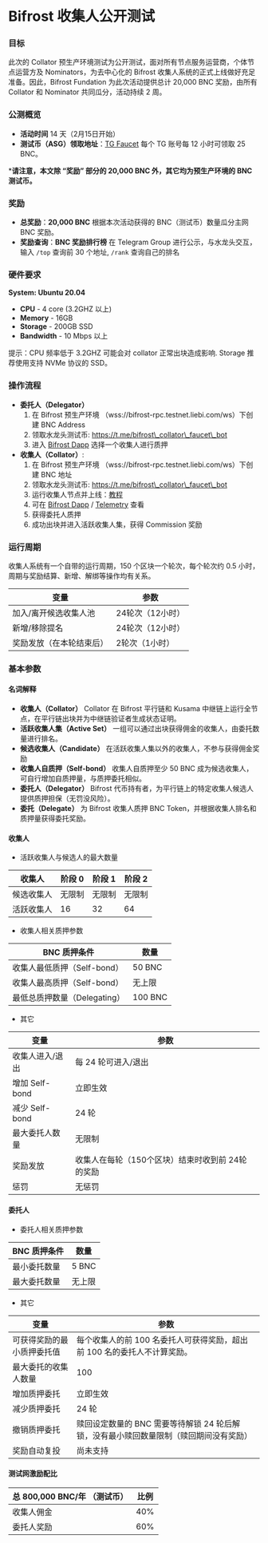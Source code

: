 # Bifrost 收集人公开测试

### 目标

此次的 Collator 预生产环境测试为公开测试，面对所有节点服务运营商，个体节点运营方及 Nominators，为去中心化的 Bifrost 收集人系统的正式上线做好充足准备。因此，Bifrost Fundation 为此次活动提供总计 20,000 BNC 奖励，由所有 Collator 和 Nominator 共同瓜分，活动持续 2 周。

### 公测概览

* **活动时间** 14 天（2月15日开始）
* **测试币（ASG）领取地址**：[TG Faucet](https://t.me/bifrost\_collator\_faucet\_bot) 每个 TG 账号每 12 小时可领取 25 BNC。

\***请注意，本文除 “奖励” 部分的 20,000 BNC 外，其它均为预生产环境的 BNC 测试币。**

### 奖励

* **总奖励**：**20,000 BNC** 根据本次活动获得的 BNC（测试币）数量瓜分主网 BNC 奖励。
* **奖励查询**：**BNC 奖励排行榜** 在 Telegram Group 进行公示，与水龙头交互，输入 `/top` 查询前 30 个地址, `/rank` 查询自己的排名

### 硬件要求

**System: Ubuntu 20.04**

* **CPU** - 4 core (3.2GHZ 以上)
* **Memory** - 16GB
* **Storage** - 200GB SSD
* **Bandwidth** - 10 Mbps 以上

提示：CPU 频率低于 3.2GHZ 可能会对 collator 正常出块造成影响. Storage 推荐使用支持 NVMe 协议的 SSD。

### 操作流程

* **委托人（Delegator）**
  1. 在 Bifrost 预生产环境 （wss://bifrost-rpc.testnet.liebi.com/ws）下创建 BNC Address
  2. 领取水龙头测试币: https://t.me/bifrost\_collator\_faucet\_bot
  3. 进入 [Bifrost Dapp](https://bifrost.app) 选择一个收集人进行质押
* **收集人（Collator）**:
  1. 在 Bifrost 预生产环境 （wss://bifrost-rpc.testnet.liebi.com/ws）下创建 BNC 地址
  2. 领取水龙头测试币: https://t.me/bifrost\_collator\_faucet\_bot
  3. 运行收集人节点并上线：[教程](https://wiki.bifrost.finance/v/zh/jie-dian/yun-hang-shou-ji-ren-jie-dian)
  4. 可在 [Bifrost Dapp](https://bifrost.app) / [Telemetry](https://telemetry.polkadot.io/#list/) 查看
  5. 获得委托人质押
  6. 成功出块并进入活跃收集人集，获得 Commission 奖励

### 运行周期

收集人系统有一个自带的运行周期，150 个区块一个轮次，每个轮次约 0.5 小时，周期与奖励结算、新增、解绑等操作均有关系。

| 变量           | 参数         |
| ------------ | ---------- |
| 加入/离开候选收集人池  | 24轮次（12小时） |
| 新增/移除提名      | 24轮次（12小时） |
| 奖励发放（在本轮结束后） | 2轮次（1小时）   |

### 基本参数

#### 名词解释

* **收集人（Collator）** Collator 在 Bifrost 平行链和 Kusama 中继链上运行全节点，在平行链出块并为中继链验证者生成状态证明。
* **活跃收集人集（Active Set）** 一组可以通过出块获得佣金的收集人，由委托数量进行排名。
* **候选收集人（Candidate）** 在活跃收集人集以外的收集人，不参与获得佣金奖励
* **收集人自质押（Self-bond）** 收集人自质押至少 50 BNC 成为候选收集人，可自行增加自质押量，与质押委托相似。
* **委托人（Delegator）** Bifrost 代币持有者，为平行链上的特定收集人候选人提供质押担保（无罚没风险）。
* **委托（Delegate）** 为 Bifrost 收集人质押 BNC Token，并根据收集人排名和质押量获得委托奖励。

#### 收集人

* 活跃收集人与候选人的最大数量

| 收集人   | 阶段 0 | 阶段 1 | 阶段 2 |
| ----- | ---- | ---- | ---- |
| 候选收集人 | 无限制  | 无限制  | 无限制  |
| 活跃收集人 | 16   | 32   | 64   |

* 收集人相关质押参数

| BNC 质押条件            | 数量      |
| ------------------- | ------- |
| 收集人最低质押（Self-bond）  | 50 BNC  |
| 收集人最高质押（Self-bond）  | 无上限     |
| 最低总质押数量（Delegating） | 100 BNC |

* 其它

| 变量           | 参数                           |
| ------------ | ---------------------------- |
| 收集人进入/退出     | 每 24 轮可进入/退出                 |
| 增加 Self-bond | 立即生效                         |
| 减少 Self-bond | 24 轮                         |
| 最大委托人数量      | 无限制                          |
| 奖励发放         | 收集人在每轮（150个区块）结束时收到前 24轮 的奖励 |
| 惩罚           | 无惩罚                          |

#### 委托人

* 委托人相关质押参数

| BNC 质押条件 | 数量    |
| -------- | ----- |
| 最小委托数量   | 5 BNC |
| 最大委托数量   | 无上限   |

* 其它

| 变量            | 参数                                              |
| ------------- | ----------------------------------------------- |
| 可获得奖励的最小质押委托值 | 每个收集人的前 100 名委托人可获得奖励，超出前 100 名的委托人不计算奖励。       |
| 最大委托的收集人数量    | 100                                             |
| 增加质押委托        | 立即生效                                            |
| 减少质押委托        | 24 轮                                            |
| 撤销质押委托        | 赎回设定数量的 BNC 需要等待解锁 24 轮后解锁，没有最小赎回数量限制（赎回期间没有奖励） |
| 奖励自动复投        | 尚未支持                                            |

#### 测试网激励配比

| 总 800,000 BNC/年 （测试币） | 比例  |
| --------------------- | --- |
| 收集人佣金                 | 40% |
| 委托人奖励                 | 60% |
